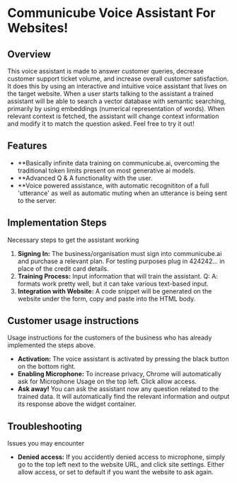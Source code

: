 # Communicube Voice Assistant For Websites!

## Overview

This voice assistant is made to answer customer queries, decrease customer support ticket volume, and increase overall customer satisfaction. It does this by using an interactive and intuitive voice assistant that lives on the target website. When a user starts talking to the assistant a trained assistant will be able to search a vector database with semantic searching, primarily by using embeddings (numerical representation of words). When relevant context is fetched, the assistant will change context information and modify it to match the question asked. Feel free to try it out!

## Features
- **Basically infinite data training on communicube.ai, overcoming the traditional token limits present on most generative ai models. 
- **Advanced Q & A functionality with the user.
- **Voice powered assistance, with automatic recognititon of a full 'utterance' as well as automatic muting when an utterance is being sent to the server. 

## Implementation Steps
Necessary steps to get the assistant working

1. **Signing In:** The business/organisation must sign into communicube.ai and purchase a relevant plan. For testing purposes plug in 424242... in place of the credit card details.
2. **Training Process:** Input information that will train the assistant. Q: A: formats work pretty well, but it can take various text-based input. 
3. **Integration with Website:** A code snippet will be generated on the website under the form, copy and paste into the HTML body. 

## Customer usage instructions
Usage instructions for the customers of the business who has already implemented the steps above. 

- **Activation:** The voice assistant is activated by pressing the black button on the bottom right. 
- **Enabling Microphone:** To increase privacy, Chrome will automatically ask for Microphone Usage on the top left. Click allow access.
- **Ask away!** You can ask the assistant now any question related to the trained data. It will automatically find the relevant information and output its response above the widget container. 

## Troubleshooting
Issues you may encounter

- **Denied access:** If you accidently denied access to microphone, simply go to the top left next to the website URL, and click site settings. Either allow access, or set to default if you want the website to ask again. 



